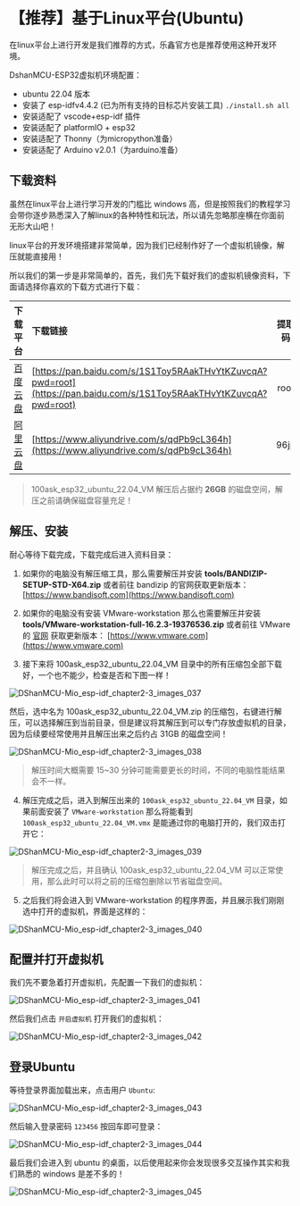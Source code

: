 # 【推荐】基于Linux平台(Ubuntu)

在linux平台上进行开发是我们推荐的方式，乐鑫官方也是推荐使用这种开发环境。

DshanMCU-ESP32虚拟机环境配置：

- ubuntu 22.04 版本
- 安装了 esp-idfv4.4.2 (已为所有支持的目标芯片安装工具) `./install.sh all`
- 安装适配了 vscode+esp-idf 插件
- 安装适配了 platformIO + esp32
- 安装适配了 Thonny（为micropython准备）
- 安装适配了 Arduino v2.0.1（为arduino准备）

## 下载资料

虽然在linux平台上进行学习开发的门槛比 windows 高，但是按照我们的教程学习会带你逐步熟悉深入了解linux的各种特性和玩法，所以请先忽略那座横在你面前无形大山吧！

linux平台的开发环境搭建非常简单，因为我们已经制作好了一个虚拟机镜像，解压就能直接用！

所以我们的第一步是非常简单的，首先，我们先下载好我们的虚拟机镜像资料，下面请选择你喜欢的下载方式进行下载：

| 下载平台 | 下载链接 | 提取码 |
| :---    | :---     | :---: |
| [百度云盘](https://pan.baidu.com/)       | [https://pan.baidu.com/s/1S1Toy5RAakTHvYtKZuvcqA?pwd=root](https://pan.baidu.com/s/1S1Toy5RAakTHvYtKZuvcqA?pwd=root)  | root |
| [阿里云盘](https://www.aliyundrive.com/) | [https://www.aliyundrive.com/s/qdPb9cL364h](https://www.aliyundrive.com/s/qdPb9cL364h) | 96jp |


> 100ask_esp32_ubuntu_22.04_VM 解压后占据约 **26GB** 的磁盘空间，解压之前请确保磁盘容量充足！

## 解压、安装

耐心等待下载完成，下载完成后进入资料目录：

1. 如果你的电脑没有解压缩工具，那么需要解压并安装 **tools/BANDIZIP-SETUP-STD-X64.zip** 或者前往 bandizip 的官网获取更新版本：[https://www.bandisoft.com](https://www.bandisoft.com)

2. 如果你的电脑没有安装 VMware-workstation 那么也需要解压并安装 **tools/VMware-workstation-full-16.2.3-19376536.zip**
或者前往 VMware 的 [官网](https://www.vmware.com) 获取更新版本： [https://www.vmware.com](https://www.vmware.com)

3. 接下来将 100ask_esp32_ubuntu_22.04_VM 目录中的所有压缩包全部下载好，一个也不能少，检查是否和下图一样！

![DShanMCU-Mio_esp-idf_chapter2-3_images_037](https://photos.100ask.net/esp32-docs/DShanMCU-Mio/ESP-IDF/chapter2/DShanMCU-Mio_esp-idf_chapter2-3_images_037.jpg)

然后，选中名为 100ask_esp32_ubuntu_22.04_VM.zip 的压缩包，右键进行解压，可以选择解压到当前目录，但是建议将其解压到可以专门存放虚拟机的目录，因为后续要经常使用并且解压出来之后约占 31GB 的磁盘空间！

![DShanMCU-Mio_esp-idf_chapter2-3_images_038](https://photos.100ask.net/esp32-docs/DShanMCU-Mio/ESP-IDF/chapter2/DShanMCU-Mio_esp-idf_chapter2-3_images_038.jpg)

> 解压时间大概需要 15~30 分钟可能需要更长的时间，不同的电脑性能结果会不一样。

4. 解压完成之后，进入到解压出来的 `100ask_esp32_ubuntu_22.04_VM` 目录，如果前面安装了 `VMware-workstation` 那么将能看到 `100ask_esp32_ubuntu_22.04_VM.vmx` 是能通过你的电脑打开的，我们双击打开它：

![DShanMCU-Mio_esp-idf_chapter2-3_images_039](https://photos.100ask.net/esp32-docs/DShanMCU-Mio/ESP-IDF/chapter2/DShanMCU-Mio_esp-idf_chapter2-3_images_039.jpg)

> 解压完成之后，并且确认 100ask_esp32_ubuntu_22.04_VM 可以正常使用，那么此时可以将之前的压缩包删除以节省磁盘空间。

5. 之后我们将会进入到 VMware-workstation 的程序界面，并且展示我们刚刚选中打开的虚拟机，界面是这样的：

![DShanMCU-Mio_esp-idf_chapter2-3_images_040](https://photos.100ask.net/esp32-docs/DShanMCU-Mio/ESP-IDF/chapter2/DShanMCU-Mio_esp-idf_chapter2-3_images_040.jpg)


## 配置并打开虚拟机

我们先不要急着打开虚拟机，先配置一下我们的虚拟机：

![DShanMCU-Mio_esp-idf_chapter2-3_images_041](https://photos.100ask.net/esp32-docs/DShanMCU-Mio/ESP-IDF/chapter2/DShanMCU-Mio_esp-idf_chapter2-3_images_041.jpg)

然后我们点击 `开启虚拟机` 打开我们的虚拟机：

![DShanMCU-Mio_esp-idf_chapter2-3_images_042](https://photos.100ask.net/esp32-docs/DShanMCU-Mio/ESP-IDF/chapter2/DShanMCU-Mio_esp-idf_chapter2-3_images_042.jpg)


## 登录Ubuntu

等待登录界面加载出来，点击用户 `Ubuntu`:

![DShanMCU-Mio_esp-idf_chapter2-3_images_043](https://photos.100ask.net/esp32-docs/DShanMCU-Mio/ESP-IDF/chapter2/DShanMCU-Mio_esp-idf_chapter2-3_images_043.jpg)

然后输入登录密码 `123456` 按回车即可登录：

![DShanMCU-Mio_esp-idf_chapter2-3_images_044](https://photos.100ask.net/esp32-docs/DShanMCU-Mio/ESP-IDF/chapter2/DShanMCU-Mio_esp-idf_chapter2-3_images_044.jpg)

最后我们会进入到 ubuntu 的桌面，以后使用起来你会发现很多交互操作其实和我们熟悉的 windows 是差不多的！

![DShanMCU-Mio_esp-idf_chapter2-3_images_045](https://photos.100ask.net/esp32-docs/DShanMCU-Mio/ESP-IDF/chapter2/DShanMCU-Mio_esp-idf_chapter2-3_images_045.jpg)

